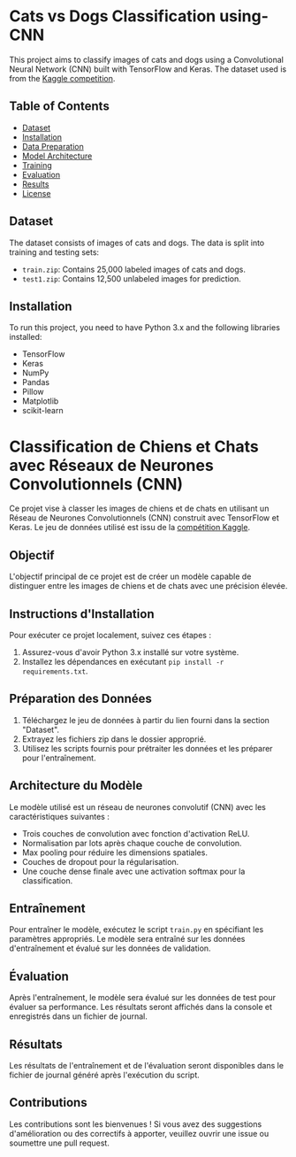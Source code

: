 # Cats vs Dogs Classification using-CNN

This project aims to classify images of cats and dogs using a Convolutional Neural Network (CNN) built with TensorFlow and Keras. The dataset used is from the [Kaggle competition](https://www.kaggle.com/c/dogs-vs-cats).

## Table of Contents

- [Dataset](#dataset)
- [Installation](#installation)
- [Data Preparation](#data-preparation)
- [Model Architecture](#model-architecture)
- [Training](#training)
- [Evaluation](#evaluation)
- [Results](#results)
- [License](#license)

## Dataset

The dataset consists of images of cats and dogs. The data is split into training and testing sets:

- `train.zip`: Contains 25,000 labeled images of cats and dogs.
- `test1.zip`: Contains 12,500 unlabeled images for prediction.

## Installation

To run this project, you need to have Python 3.x and the following libraries installed:

- TensorFlow
- Keras
- NumPy
- Pandas
- Pillow
- Matplotlib
- scikit-learn

# Classification de Chiens et Chats avec Réseaux de Neurones Convolutionnels (CNN)

Ce projet vise à classer les images de chiens et de chats en utilisant un Réseau de Neurones Convolutionnels (CNN) construit avec TensorFlow et Keras. Le jeu de données utilisé est issu de la [compétition Kaggle](https://www.kaggle.com/c/dogs-vs-cats).

## Objectif

L'objectif principal de ce projet est de créer un modèle capable de distinguer entre les images de chiens et de chats avec une précision élevée.

## Instructions d'Installation

Pour exécuter ce projet localement, suivez ces étapes :

1. Assurez-vous d'avoir Python 3.x installé sur votre système.
2. Installez les dépendances en exécutant `pip install -r requirements.txt`.

## Préparation des Données

1. Téléchargez le jeu de données à partir du lien fourni dans la section "Dataset".
2. Extrayez les fichiers zip dans le dossier approprié.
3. Utilisez les scripts fournis pour prétraiter les données et les préparer pour l'entraînement.

## Architecture du Modèle

Le modèle utilisé est un réseau de neurones convolutif (CNN) avec les caractéristiques suivantes :

- Trois couches de convolution avec fonction d'activation ReLU.
- Normalisation par lots après chaque couche de convolution.
- Max pooling pour réduire les dimensions spatiales.
- Couches de dropout pour la régularisation.
- Une couche dense finale avec une activation softmax pour la classification.

## Entraînement

Pour entraîner le modèle, exécutez le script `train.py` en spécifiant les paramètres appropriés. Le modèle sera entraîné sur les données d'entraînement et évalué sur les données de validation.

## Évaluation

Après l'entraînement, le modèle sera évalué sur les données de test pour évaluer sa performance. Les résultats seront affichés dans la console et enregistrés dans un fichier de journal.

## Résultats

Les résultats de l'entraînement et de l'évaluation seront disponibles dans le fichier de journal généré après l'exécution du script.

## Contributions

Les contributions sont les bienvenues ! Si vous avez des suggestions d'amélioration ou des correctifs à apporter, veuillez ouvrir une issue ou soumettre une pull request.



